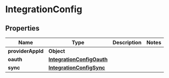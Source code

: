 # IntegrationConfig

## Properties
Name | Type | Description | Notes
------------ | ------------- | ------------- | -------------
**providerAppId** | **Object** |  | 
**oauth** | [**IntegrationConfigOauth**](IntegrationConfigOauth.md) |  | 
**sync** | [**IntegrationConfigSync**](IntegrationConfigSync.md) |  | 
